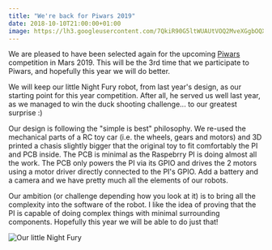 ```yaml
---
title: "We're back for Piwars 2019"
date: 2018-10-10T21:00:00+01:00
image: https://lh3.googleusercontent.com/7QkiR90G5ltWUAUtVOQ2MveXGgbOQXUMvyW75aOGsxsOCtVmkjm5srlFss8twOWe3fDEkxHehMj6dGLhOa2aK-oBlKmw4aastKc3-Bd-lLTwp79qVZOWgqRu3ctbPh0eB0gtYNIPKa01uswCv7P7dRetwUZNUCga9Q84t6QNGAnWW17Fcs5qijmmcKBTZb-ty4eaaAB9O3HSpjWwqU7_iIpx4h47GuVXZFDaV5f0D0aomM2naQT6a3JJr6jsWswbYxNif6QASv3tY3yYdU37Q5-zfK5NvL-EFNJ8GsiNqTdJ9uVf67RjrWA4bNOYeo6eTQ011QzCJFqbDZQlQSYAiB5Q9k04dt91mldoOgN94MaGX2O50OIAJpI6jysdLUfu-a1sLLxpNMJdXCW4e7Bbe1i8HPhAD4jtuy-i9vhXAEp5u6ANj7kg_vK4mo8gEp-eK67iD3OsHXBZH3FF097tMXtu94MRXP1uN82JLD17w-PEFdg6Q9OCJqx6kUDmM7kiowPwsFpjxXBYBUB7qHjcGTuHlHscAhva_aatOCGozATbhqUwPqVGllLRD7lUrKam0OHyNWj2jXhDJAyc2z-HFxoisG9QhqbHJK9kcEwbfWm3lwcg7djbOLOfaIkJZQ9DxHtiFBTICj5sJuRH3aqLYLWaVv9wHYmpPqVj19w6RgPg4k5CsMLhfQltjb8KaXm9-gpV2oJkccgr2Hr1NNU=w1675-h942-no
---
```


We are pleased to have been selected again for the upcoming [Piwars](https://www.piwars.org) competition in Mars 2019.
This will be the 3rd time that we participate to Piwars, and hopefully this year we will do better.

<!--more-->

We will keep our little Night Fury robot, from last year's design, as our starting point for this year competition. After all, he served us well last year, as we managed to win the duck shooting challenge... to our greatest surprise :)

Our design is following the "simple is best" philosophy. We re-used the mechanical parts of a RC toy car (i.e. the wheels, gears and motors) and 3D printed a chasis slightly bigger that the original toy to fit comfortably the PI and PCB inside.
The PCB is minimal as the Raspebrry PI is doing almost all the work. The PCB only powers the PI via its GPIO and drives the 2 motors using a motor driver directly connected to the PI's GPIO.
Add a battery and a camera and we have pretty much all the elements of our robots.

Our ambition (or challenge depending how you look at it) is to bring all the complexity into the software of the robot. I like the idea of proving that the PI is capable of doing complex things with minimal surrounding components. Hopefully this year we will be able to do just that!

![Our little Night Fury](https://lh3.googleusercontent.com/7QkiR90G5ltWUAUtVOQ2MveXGgbOQXUMvyW75aOGsxsOCtVmkjm5srlFss8twOWe3fDEkxHehMj6dGLhOa2aK-oBlKmw4aastKc3-Bd-lLTwp79qVZOWgqRu3ctbPh0eB0gtYNIPKa01uswCv7P7dRetwUZNUCga9Q84t6QNGAnWW17Fcs5qijmmcKBTZb-ty4eaaAB9O3HSpjWwqU7_iIpx4h47GuVXZFDaV5f0D0aomM2naQT6a3JJr6jsWswbYxNif6QASv3tY3yYdU37Q5-zfK5NvL-EFNJ8GsiNqTdJ9uVf67RjrWA4bNOYeo6eTQ011QzCJFqbDZQlQSYAiB5Q9k04dt91mldoOgN94MaGX2O50OIAJpI6jysdLUfu-a1sLLxpNMJdXCW4e7Bbe1i8HPhAD4jtuy-i9vhXAEp5u6ANj7kg_vK4mo8gEp-eK67iD3OsHXBZH3FF097tMXtu94MRXP1uN82JLD17w-PEFdg6Q9OCJqx6kUDmM7kiowPwsFpjxXBYBUB7qHjcGTuHlHscAhva_aatOCGozATbhqUwPqVGllLRD7lUrKam0OHyNWj2jXhDJAyc2z-HFxoisG9QhqbHJK9kcEwbfWm3lwcg7djbOLOfaIkJZQ9DxHtiFBTICj5sJuRH3aqLYLWaVv9wHYmpPqVj19w6RgPg4k5CsMLhfQltjb8KaXm9-gpV2oJkccgr2Hr1NNU=w1675-h942-no)